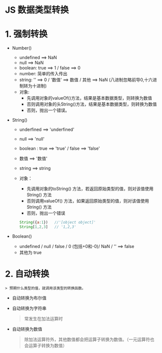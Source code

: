 # JS 数据类型转换

# 1. 强制转换

- Number()
  + undefined ==> NaN
  + null ==> NaN
  + boolean: true ==> 1 / false ==> 0
  + number: 简单的传入传出
  + string: '' ==> 0 / '数值' ==> 数值 / 其他 ==> NaN (八进制忽略前导0,十六进制转为十进制)
  + 对象:
    * 先调用对象的valueOf()方法，结果是基本数据类型，则转换为数值
    * 否则调用对象的头String()方法，结果是基本数据类型，则转换为数值
    * 否则，抛出一个错误。

- String()
  + underfined ==> 'underfined'
  + null ==> 'null'
  + boolean : true ==> 'true' / false ==> 'false'
  + 数值 ==> '数值'
  + string ==> string
  + 对象：
    * 先调用对象的toString() 方法，若返回原始类型的值，则对该值使用String() 方法
    * 否则调用valueOf() 方法，如果返回原始类型的值，则对该值使用 String() 方法
    * 否则，抛出一个错误

	```JavaScript
	String({a:1})   //'[object object]'
	String[1,2,3]   // '1,2,3'
	```

- Boolean()
  + undefined / null / false / 0 (包括+0和-0)/ NaN / '' ==> false
  + 其他为 true


# 2. 自动转换
	> 预期什么类型的值，就调用该类型的转换函数。

- 自动转换为布尔值

- 自动转换为字符串
  > 常发生在加法运算时

- 自动转换为数值
  > 除加法运算符外，其他数值都会把运算子转换为数值。（一元运算符也会运算子转换为数值）


